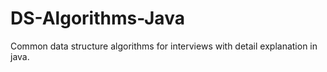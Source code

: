 # DS-Algorithms-Java
Common data structure algorithms for interviews with detail explanation in java.
